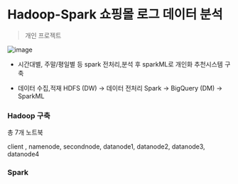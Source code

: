 # Hadoop-Spark 쇼핑몰 로그 데이터 분석

> 개인 프로젝트

![image](https://github.com/OhJune/Hadoop-Spark/assets/124857930/bf2d60bd-a6cc-41b4-9294-54d8365f98a6)


* 시간대별, 주말/평일별 등 spark 전처리,분석 후 sparkML로 개인화 추천시스템 구축

* 데이터 수집,적재 HDFS (DW) -> 데이터 전처리 Spark -> BigQuery (DM) -> SparkML 

### Hadoop 구축 

총 7개 노트북 

client , namenode, secondnode, datanode1, datanode2, datanode3, datanode4

### Spark 

